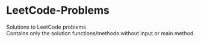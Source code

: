 # LeetCode-Problems
Solutions to LeetCode problems <br>
Contains only the solution functions/methods without input or main method.<br>
